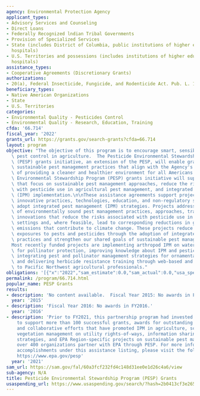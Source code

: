 ```yaml
---
agency: Environmental Protection Agency
applicant_types:
- Advisory Services and Counseling
- Direct Loans
- Federally Recognized lndian Tribal Governments
- Provision of Specialized Services
- State (includes District of Columbia, public institutions of higher education and
  hospitals)
- U.S. Territories and possessions (includes institutions of higher education and
  hospitals)
assistance_types:
- Cooperative Agreements (Discretionary Grants)
authorizations:
- 20(a), Federal Insecticide, Fungicide, and Rodenticide Act. Pub. L. 106, 74.
beneficiary_types:
- Native American Organizations
- State
- U.S. Territories
categories:
- Environmental Quality - Pesticides Control
- Environmental Quality - Research, Education, Training
cfda: '66.714'
fiscal_year: '2022'
grants_url: https://grants.gov/search-grants?cfda=66.714
layout: program
objective: "The objective of this program is to encourage smart, sensible and sustainable\
  \ pest control in agriculture.  The Pesticide Environmental Stewardship Program\
  \ (PESP) grants initiative, an extension of the PESP, will enable grantees to implement\
  \ sustainable pest management practices that align with the Agency's strategic goal\
  \ of providing a cleaner and healthier environment for all Americans. The Pesticide\
  \ Environmental Stewardship Program (PESP) grants initiative will support projects\
  \ that focus on sustainable pest management approaches, reduce the risks associated\
  \ with pesticide use in agricultural pest management, and integrated pest management\
  \ (IPM) implementation.\n\nThese assistance agreements support projects that explore\
  \ innovative practices, technologies, education, and non-regulatory solutions that\
  \ adopt integrated pest management (IPM) strategies. Projects address implementation\
  \ of environmentally sound pest management practices, approaches, training, and\
  \ innovations that reduce the risks associated with pesticide use in agricultural\
  \ settings and, where feasible, lead to corresponding reductions in greenhouse gas\
  \ emissions that contribute to climate change. These projects reduce unnecessary\
  \ exposures to pests and pesticides through the adoption of integrated pest management\
  \ practices and strengthen our shared goals of sustainable pest management. \n\n\
  Most recently funded projects are implementing arthropod IPM on watermelon farms\
  \ for pollinator protection, improving knowledge about IPM and pesticide safety,\
  \ integrating pest and pollinator management strategies for ornamental plant production,\
  \ and delivering herbicide resistance training through web-based and in-person workshops\
  \ to Pacific Northwest agricultural professionals."
obligations: '[{"x":"2022","sam_estimate":0.0,"sam_actual":0.0,"usa_spending_actual":129991.0},{"x":"2023","sam_estimate":0.0,"sam_actual":0.0,"usa_spending_actual":0.0},{"x":"2024","sam_estimate":0.0,"sam_actual":0.0,"usa_spending_actual":0.0}]'
permalink: /program/66.714.html
popular_name: PESP Grants
results:
- description: 'No content available.  Fiscal Year 2015: No awards in FY2015.'
  year: '2015'
- description: 'Fiscal Year 2016: No awards in FY2016.'
  year: '2016'
- description: 'Prior to FY2021, this partnership program had invested nearly $4 million
    to support more than 100 successful grants, awards for outstanding stewardship,
    and collaborative efforts that have promoted IPM in agriculture, schools, integrated
    vegetation management on utility rights-of-ways, information sharing on tick management
    strategies, and EPA Region-specific projects on sustainable pest management practices.  Today,
    over 400 organizations partner with EPA through PESP. For more information on
    accomplishments under this assistance listing, please visit the following website:
    https://www.epa.gov/pesp'
  year: '2021'
sam_url: https://sam.gov/fal/60a3fcf232fd4c148d31ee0e1d26c4a6/view
sub-agency: N/A
title: Pesticide Environmental Stewardship Program (PESP) Grants
usaspending_url: https://www.usaspending.gov/search/?hash=2b0413cf3e26599fc554a25167f410ab
---
```

